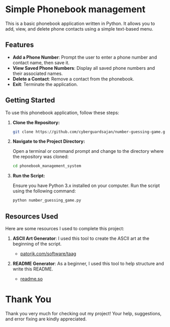 # Simple Phonebook management 

This is a basic phonebook application written in Python. It allows you to add, view, and delete phone contacts using a simple text-based menu.

## Features

- **Add a Phone Number**: Prompt the user to enter a phone number and contact name, then save it.
- **View Saved Phone Numbers**: Display all saved phone numbers and their associated names.
- **Delete a Contact**: Remove a contact from the phonebook.
- **Exit**: Terminate the application.

## Getting Started

To use this phonebook application, follow these steps:

1. **Clone the Repository:**

   ```bash
   git clone https://github.com/cyberguardsajan/number-guessing-game.git
   ```

2. **Navigate to the Project Directory:**

   Open a terminal or command prompt and change to the directory where the repository was cloned:

   ```bash
   cd phonebook_management_system

   ```

3. **Run the Script:**

   Ensure you have Python 3.x installed on your computer. Run the script using the following command:

   ```bash
   python number_guessing_game.py
   ```

## Resources Used
Here are some resources I used to complete this project:

1. **ASCII Art Generator**: I used this tool to create the ASCII art at the beginning of the script.
   - [patorjk.com/software/taag](https://patorjk.com/software/taag/#p=display&f=Graffiti&t=Type%20Something)

2. **README Generator**: As a beginner, I used this tool to help structure and write this README.
   - [readme.so](https://readme.so/)

# Thank You
Thank you very much for checking out my project! Your help, suggestions, and error fixing are kindly appreciated.
```
